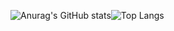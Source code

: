 

![Anurag's GitHub stats](https://github-readme-stats.vercel.app/api?username=kimhana11&show_icons=true&bg_color=00000000)![Top Langs](https://github-readme-stats.vercel.app/api/top-langs/?username=kimhana11&layout=compact) 


<!--
**kimhana11/kimhana11** is a ✨ _special_ ✨ repository because its `README.md` (this file) appears on your GitHub profile.

Here are some ideas to get you started:

- 🔭 I’m currently working on ...
- 🌱 I’m currently learning ...
- 👯 I’m looking to collaborate on ...
- 🤔 I’m looking for help with ...
- 💬 Ask me about ...
- 📫 How to reach me: ...
- 😄 Pronouns: ...
- ⚡ Fun fact: ...
-->
